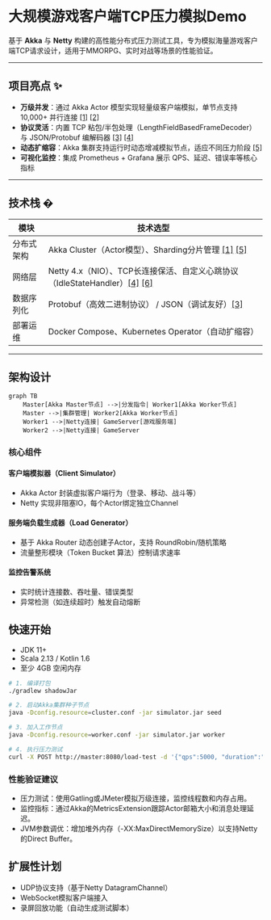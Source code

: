 # 大规模游戏客户端TCP压力模拟Demo


基于 **Akka** 与 **Netty** 构建的高性能分布式压力测试工具，专为模拟海量游戏客户端TCP请求设计，适用于MMORPG、实时对战等场景的性能验证。

---

## 项目亮点 ✨
- **万级并发**：通过 Akka Actor 模型实现轻量级客户端模拟，单节点支持 10,000+ 并行连接 [[1]](#__1) [[2]](#__2)
- **协议灵活**：内置 TCP 粘包/半包处理（LengthFieldBasedFrameDecoder）与 JSON/Protobuf 编解码器 [[3]](#__3) [[4]](#__4)
- **动态扩缩容**：Akka 集群支持运行时动态增减模拟节点，适应不同压力阶段 [[5]](#__5)
- **可视化监控**：集成 Prometheus + Grafana 展示 QPS、延迟、错误率等核心指标

---

## 技术栈 �️
| **模块** | **技术选型**                                                                 |
|--------|--------------------------------------------------------------------------|
| 分布式架构  | Akka Cluster（Actor模型）、Sharding分片管理 [[1]](#__1) [[5]](#__5)               |
| 网络层    | Netty 4.x（NIO）、TCP长连接保活、自定义心跳协议（IdleStateHandler）[[4]](#__4) [[6]](#__6) |
| 数据序列化  | Protobuf（高效二进制协议） / JSON（调试友好）[[3]](#__3)                                |
| 部署运维   | Docker Compose、Kubernetes Operator（自动扩缩容）                                |

---

## 架构设计 

```mermaid
graph TB
    Master[Akka Master节点] -->|分发指令| Worker1[Akka Worker节点]
    Master -->|集群管理| Worker2[Akka Worker节点]
    Worker1 -->|Netty连接| GameServer[游戏服务端]
    Worker2 -->|Netty连接| GameServer
```

### 核心组件
#### 客户端模拟器（Client Simulator）

- Akka Actor 封装虚拟客户端行为（登录、移动、战斗等）
- Netty 实现非阻塞IO，每个Actor绑定独立Channel

#### 服务端负载生成器（Load Generator）
- 基于 Akka Router 动态创建子Actor，支持 RoundRobin/随机策略
- 流量整形模块（Token Bucket 算法）控制请求速率

#### 监控告警系统
- 实时统计连接数、吞吐量、错误类型
- 异常检测（如连续超时）触发自动熔断

## 快速开始
- JDK 11+
- Scala 2.13 / Kotlin 1.6
- 至少 4GB 空闲内存

```bash
# 1. 编译打包
./gradlew shadowJar

# 2. 启动Akka集群种子节点
java -Dconfig.resource=cluster.conf -jar simulator.jar seed

# 3. 加入工作节点
java -Dconfig.resource=worker.conf -jar simulator.jar worker

# 4. 执行压力测试
curl -X POST http://master:8080/load-test -d '{"qps":5000, "duration":"10m"}'

```

### 性能验证建议
- 压力测试：使用Gatling或JMeter模拟万级连接，监控线程数和内存占用。
- 监控指标：通过Akka的MetricsExtension跟踪Actor邮箱大小和消息处理延迟。
- JVM参数调优：增加堆外内存（-XX:MaxDirectMemorySize）以支持Netty的Direct Buffer。

## 扩展性计划
- UDP协议支持（基于Netty DatagramChannel）
- WebSocket模拟客户端接入
- 录屏回放功能（自动生成测试脚本）